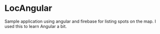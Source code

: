 # LocAngular
Sample application using angular and firebase for listing spots on the map. I used this to learn Angular a bit.
